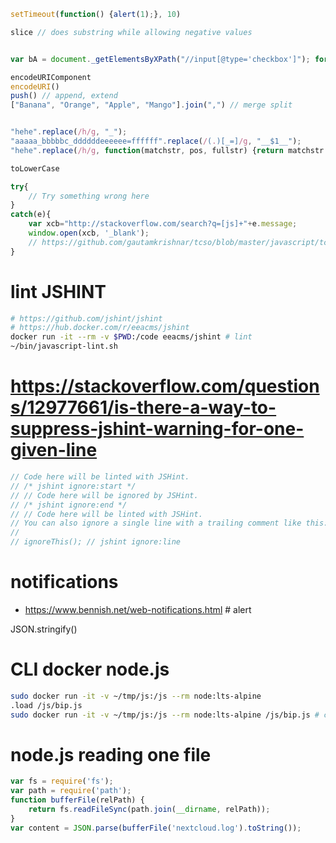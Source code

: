 ```js
setTimeout(function() {alert(1);}, 10)

slice // does substring while allowing negative values


var bA = document._getElementsByXPath("//input[@type='checkbox']"); for (var k = bA.length - 1; k >= 0; --k) {bA[k].checked = true;} // zabbix template import select all box

encodeURIComponent
encodeURI()
push() // append, extend
["Banana", "Orange", "Apple", "Mango"].join(",") // merge split


"hehe".replace(/h/g, "_");
"aaaaa_bbbbbc_ddddddeeeeee=ffffff".replace(/(.)[_=]/g, "__$1__");
"hehe".replace(/h/g, function(matchstr, pos, fullstr) {return matchstr.toUpperCase();});

toLowerCase

try{
    // Try something wrong here
}
catch(e){
    var xcb="http://stackoverflow.com/search?q=[js]+"+e.message;
    window.open(xcb, '_blank');
    // https://github.com/gautamkrishnar/tcso/blob/master/javascript/tcso.js
}
```


# lint JSHINT

```sh
# https://github.com/jshint/jshint
# https://hub.docker.com/r/eeacms/jshint
docker run -it --rm -v $PWD:/code eeacms/jshint # lint
~/bin/javascript-lint.sh
```

# https://stackoverflow.com/questions/12977661/is-there-a-way-to-suppress-jshint-warning-for-one-given-line
```js
// Code here will be linted with JSHint.
// /* jshint ignore:start */
// // Code here will be ignored by JSHint.
// /* jshint ignore:end */
// // Code here will be linted with JSHint.
// You can also ignore a single line with a trailing comment like this:
//
// ignoreThis(); // jshint ignore:line
```

# notifications
* https://www.bennish.net/web-notifications.html # alert

JSON.stringify()


# CLI docker node.js
```sh
sudo docker run -it -v ~/tmp/js:/js --rm node:lts-alpine
.load /js/bip.js
sudo docker run -it -v ~/tmp/js:/js --rm node:lts-alpine /js/bip.js # console.log
```
# node.js reading one file
```js
var fs = require('fs');
var path = require('path');
function bufferFile(relPath) {
    return fs.readFileSync(path.join(__dirname, relPath));
}
var content = JSON.parse(bufferFile('nextcloud.log').toString());
```
